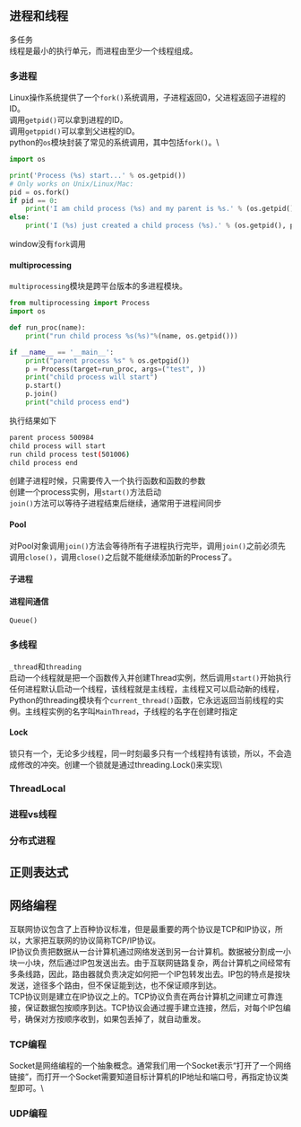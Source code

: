 ## 进程和线程
多任务\
线程是最小的执行单元，而进程由至少一个线程组成。
### 多进程
Linux操作系统提供了一个`fork()`系统调用，子进程返回0，父进程返回子进程的ID。\
调用`getpid()`可以拿到进程的ID。\
调用`getppid()`可以拿到父进程的ID。\
python的`os`模块封装了常见的系统调用，其中包括`fork()`。\
```python
import os

print('Process (%s) start...' % os.getpid())
# Only works on Unix/Linux/Mac:
pid = os.fork()
if pid == 0:
    print('I am child process (%s) and my parent is %s.' % (os.getpid(), os.getppid()))
else:
    print('I (%s) just created a child process (%s).' % (os.getpid(), pid))
```
window没有`fork`调用
#### multiprocessing
`multiprocessing`模块是跨平台版本的多进程模块。
```python
from multiprocessing import Process
import os

def run_proc(name):
    print("run child process %s(%s)"%(name, os.getpid()))

if __name__ == '__main__':
    print("parent process %s" % os.getpgid())
    p = Process(target=run_proc, args=("test", ))
    print("child process will start")
    p.start()
    p.join()
    print("child process end")
```
执行结果如下
```bash
parent process 500984
child process will start
run child process test(501006)
child process end
```
创建子进程时候，只需要传入一个执行函数和函数的参数\
创建一个process实例，用`start()`方法启动\
`join()`方法可以等待子进程结束后继续，通常用于进程间同步
#### Pool
对Pool对象调用`join()`方法会等待所有子进程执行完毕，调用`join()`之前必须先调用`close()`，调用`close()`之后就不能继续添加新的Process了。
#### 子进程
#### 进程间通信
`Queue()`
### 多线程
`_thread`和`threading`\
启动一个线程就是把一个函数传入并创建Thread实例，然后调用`start()`开始执行\
任何进程默认启动一个线程，该线程就是主线程，主线程又可以启动新的线程，Python的threading模块有个`current_thread()`函数，它永远返回当前线程的实例。主线程实例的名字叫`MainThread`，子线程的名字在创建时指定
#### Lock
锁只有一个，无论多少线程，同一时刻最多只有一个线程持有该锁，所以，不会造成修改的冲突。创建一个锁就是通过threading.Lock()来实现\
### ThreadLocal
### 进程vs线程
### 分布式进程
## 正则表达式
## 网络编程
互联网协议包含了上百种协议标准，但是最重要的两个协议是TCP和IP协议，所以，大家把互联网的协议简称TCP/IP协议。\
IP协议负责把数据从一台计算机通过网络发送到另一台计算机。数据被分割成一小块一小块，然后通过IP包发送出去。由于互联网链路复杂，两台计算机之间经常有多条线路，因此，路由器就负责决定如何把一个IP包转发出去。IP包的特点是按块发送，途径多个路由，但不保证能到达，也不保证顺序到达。\
TCP协议则是建立在IP协议之上的。TCP协议负责在两台计算机之间建立可靠连接，保证数据包按顺序到达。TCP协议会通过握手建立连接，然后，对每个IP包编号，确保对方按顺序收到，如果包丢掉了，就自动重发。
### TCP编程
Socket是网络编程的一个抽象概念。通常我们用一个Socket表示“打开了一个网络链接”，而打开一个Socket需要知道目标计算机的IP地址和端口号，再指定协议类型即可。\
### UDP编程
